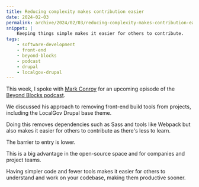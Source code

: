 ```yaml
---
title: Reducing complexity makes contribution easier
date: 2024-02-03
permalink: archive/2024/02/03/reducing-complexity-makes-contribution-easier
snippet: |
    Keeping things simple makes it easier for others to contribute.
tags:
    - software-development
    - front-end
    - beyond-blocks
    - podcast
    - drupal
    - localgov-drupal
---
```


This week, I spoke with [Mark Conroy][mark] for an upcoming episode of the [Beyond Blocks podcast][podcast].

We discussed his approach to removing front-end build tools from projects, including the LocalGov Drupal base theme.

Doing this removes dependencies such as Sass and tools like Webpack but also makes it easier for others to contribute as there's less to learn.

The barrier to entry is lower.

This is a big advantage in the open-source space and for companies and project teams.

Having simpler code and fewer tools makes it easier for others to understand and work on your codebase, making them productive sooner.

[mark]: https://mark.ie
[podcast]: {{site.url}}/podcast
